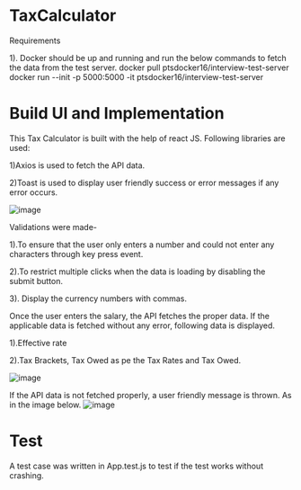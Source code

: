 # TaxCalculator

Requirements

  1). Docker should be up and running and run the below commands to fetch the data from the test server.
    docker pull ptsdocker16/interview-test-server
    docker run --init -p 5000:5000 -it ptsdocker16/interview-test-server
    


# Build UI and Implementation
This Tax Calculator is built with the help of react JS. Following libraries are used:
  
  1)Axios is used to fetch the API data.
  
  2)Toast is used to display user friendly success or error messages if any error occurs.
  
  ![image](https://user-images.githubusercontent.com/56839995/150907192-e6e77beb-fe14-4486-b979-17e89e5cdb19.png)
  
  Validations were made-
  
  1).To ensure that the user only enters a number and could not enter any characters through key press event.
  
  2).To restrict multiple clicks when the data is loading by disabling the submit button.
  
  3). Display the currency numbers with commas.
  
  Once the user enters the salary, the API fetches the proper data. If the applicable data is fetched without any error, following data is displayed.
   
   1).Effective rate
   
   2).Tax Brackets, Tax Owed as pe the Tax Rates and Tax Owed.
   
  ![image](https://user-images.githubusercontent.com/56839995/150908211-27cad426-85d2-4682-846b-0711615a09fe.png)

If the API data is not fetched properly, a user friendly message is thrown. As in the image below.
![image](https://user-images.githubusercontent.com/56839995/150908344-99282e12-975c-42c4-aa8a-c9e50a3d46df.png)

# Test

A test case was written in App.test.js to test if the test works without crashing. 

